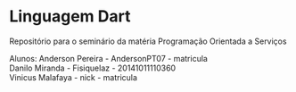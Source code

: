 # Linguagem Dart
Repositório para o seminário da matéria Programação Orientada a Serviços

Alunos:
Anderson Pereira - AndersonPT07 - matricula <br>
Danilo Miranda - Fisiquelaz - 20141011110360 <br>
Vinicus Malafaya - nick - matricula
